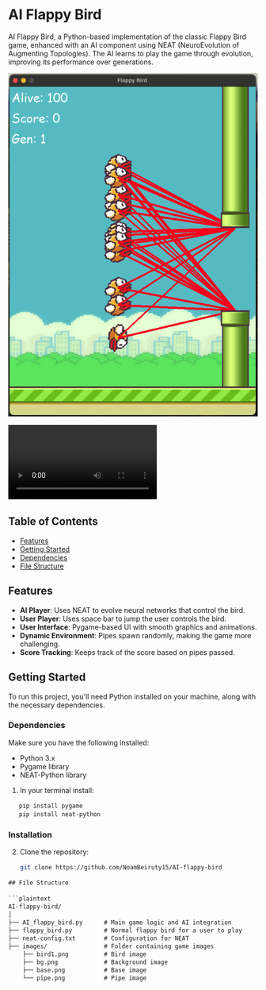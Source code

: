 # AI Flappy Bird

AI Flappy Bird, a Python-based implementation of the classic Flappy Bird game, enhanced with an AI component using NEAT (NeuroEvolution of Augmenting Topologies). The AI learns to play the game through evolution, improving its performance over generations.

![Example of the A.I birds in action](images/Birds_In_Action.png)

![Video example of the A.I birds in action](videos/Birds_In_Action.mov)

## Table of Contents

- [Features](#features)
- [Getting Started](#getting-started)
- [Dependencies](#dependencies)
- [File Structure](#file-structure)

## Features

- **AI Player**: Uses NEAT to evolve neural networks that control the bird.
- **User Player**: Uses space bar to jump the user controls the bird.
- **User Interface**: Pygame-based UI with smooth graphics and animations.
- **Dynamic Environment**: Pipes spawn randomly, making the game more challenging.
- **Score Tracking**: Keeps track of the score based on pipes passed.

## Getting Started

To run this project, you'll need Python installed on your machine, along with the necessary dependencies.

### Dependencies

Make sure you have the following installed:

- Python 3.x
- Pygame library
- NEAT-Python library

1. In your terminal install:
```bash
   pip install pygame
   pip install neat-python 
```
### Installation

2. Clone the repository:
   ```bash
   git clone https://github.com/NoamBeiruty15/AI-flappy-bird
```
## File Structure

```plaintext
AI-flappy-bird/
│
├── AI_flappy_bird.py      # Main game logic and AI integration
├── flappy_bird.py         # Normal flappy bird for a user to play
├── neat-config.txt        # Configuration for NEAT
├── images/                # Folder containing game images
    ├── bird1.png          # Bird image
    ├── bg.png             # Background image
    ├── base.png           # Base image
    └── pipe.png           # Pipe image
